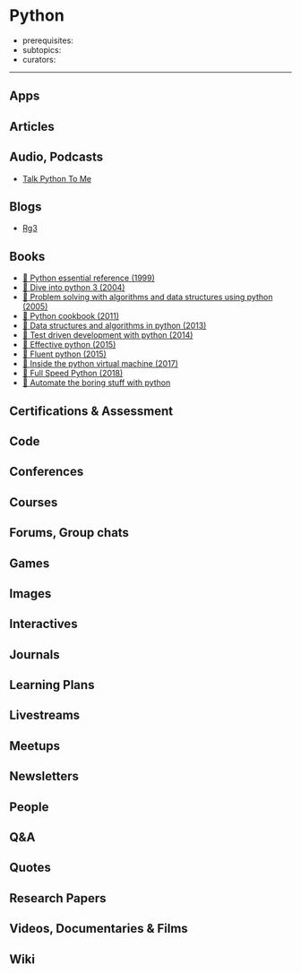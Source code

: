 # Python

- prerequisites:
- subtopics:
- curators:

------

## Apps

## Articles

## Audio, Podcasts

- [Talk Python To Me](https://talkpython.fm/)


## Blogs

- [Rg3](http://rg3.name/)

## Books

- [📕 Python essential reference (1999)](https://www.goodreads.com/book/show/6666430-python-essential-reference)
- [📖 Dive into python 3 (2004)](http://www.diveintopython3.net/)
- [📖 Problem solving with algorithms and data structures using python (2005)](http://interactivepython.org/runestone/static/pythonds/index.html)
- [📖 Python cookbook (2011)](https://d.cxcore.net/Python/Python_Cookbook_3rd_Edition.pdf)
- [📕 Data structures and algorithms in python (2013)](http://www.goodreads.com/book/show/13838796-data-structures-and-algorithms-in-python)
- [📕 Test driven development with python (2014)](http://www.goodreads.com/book/show/17912811-test-driven-web-development-with-python)
- [📕 Effective python (2015)](http://www.goodreads.com/book/show/23020812-effective-python)
- [📕 Fluent python (2015)](http://www.goodreads.com/book/show/22800567-fluent-python)
- [📖 Inside the python virtual machine (2017)](https://leanpub.com/insidethepythonvirtualmachine)
- [📖 Full Speed Python (2018)](https://github.com/joaoventura/full-speed-python)
- [📖 Automate the boring stuff with python](https://automatetheboringstuff.com/)


## Certifications & Assessment

## Code

## Conferences

## Courses

## Forums, Group chats

## Games

## Images

## Interactives

## Journals

## Learning Plans

## Livestreams

## Meetups

## Newsletters

## People

## Q&A

## Quotes

## Research Papers

## Videos, Documentaries & Films

## Wiki

